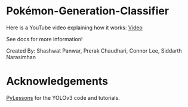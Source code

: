 # Pokémon-Generation-Classifier

Here is a YouTube video explaining how it works: [Video](https://youtube.com/watch?v=XIOfucB3zKg)

See docs for more information!

Created By: Shashwat Panwar, Prerak Chaudhari, Connor Lee, Siddarth Narasimhan

# Acknowledgements

[PyLessons](https://pylessons.com/) for the YOLOv3 code and tutorials.